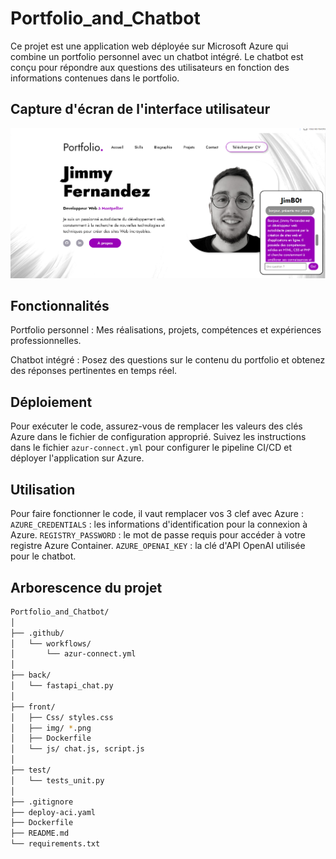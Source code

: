 # Portfolio_and_Chatbot
Ce projet est une application web déployée sur Microsoft Azure qui combine un portfolio personnel avec un chatbot intégré. Le chatbot est conçu pour répondre aux questions des utilisateurs en fonction des informations contenues dans le portfolio.

## Capture d'écran de l'interface utilisateur

![Capture d'écran de l'interface utilisateur](./front/img/Screen_demo.PNG)

## Fonctionnalités
Portfolio personnel : Mes réalisations, projets, compétences et expériences professionnelles.

Chatbot intégré : Posez des questions sur le contenu du portfolio et obtenez des réponses pertinentes en temps réel.

## Déploiement
Pour exécuter le code, assurez-vous de remplacer les valeurs des clés Azure dans le fichier de configuration approprié. Suivez les instructions dans le fichier `azur-connect.yml` pour configurer le pipeline CI/CD et déployer l'application sur Azure. 

## Utilisation 
Pour faire fonctionner le code, il vaut remplacer vos 3 clef avec Azure : 
`AZURE_CREDENTIALS` : les informations d'identification pour la connexion à Azure.
`REGISTRY_PASSWORD` : le mot de passe requis pour accéder à votre registre Azure Container.
`AZURE_OPENAI_KEY` : la clé d'API OpenAI utilisée pour le chatbot.

## Arborescence du projet 

```bash
Portfolio_and_Chatbot/      
│
├── .github/
│   └── workflows/
│       └── azur-connect.yml
│
├── back/
│   └── fastapi_chat.py
│
├── front/
│   ├── Css/ styles.css
│   ├── img/ *.png
│   ├── Dockerfile
│   └── js/ chat.js, script.js
│
├── test/
│   └── tests_unit.py
│
├── .gitignore
├── deploy-aci.yaml
├── Dockerfile
├── README.md
└── requirements.txt
```


